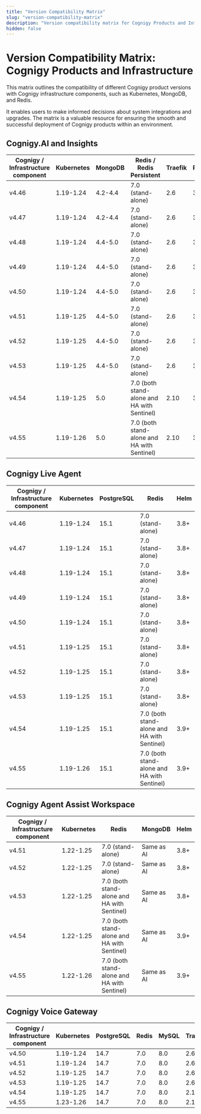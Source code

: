 ```yaml
---
title: "Version Compatibility Matrix"
slug: "version-compatibility-matrix"
description: "Version compatibility matrix for Cognigy Products and Infrastructure Components provides valuable insights and ensures seamless integration and upgrades for optimal performance."
hidden: false
---
```


# Version Compatibility Matrix: Cognigy Products and Infrastructure

This matrix outlines the compatibility of different Cognigy product versions with Cognigy infrastructure components,
such as Kubernetes, MongoDB, and Redis. 

It enables users to make informed decisions about system integrations and upgrades.
The matrix is a valuable resource
for ensuring the smooth and successful deployment of Cognigy products within an environment.

## Cognigy.AI and Insights

| Cognigy / Infrastructure component | Kubernetes | MongoDB | Redis / Redis Persistent                    | Traefik | RabbitMQ | Helm |
|------------------------------------|------------|---------|---------------------------------------------|---------|----------|------|
| v4.46                              | 1.19-1.24  | 4.2-4.4 | 7.0 (stand-alone)                           | 2.6     | 3.9      | 3.8+ |
| v4.47                              | 1.19-1.24  | 4.2-4.4 | 7.0 (stand-alone)                           | 2.6     | 3.9      | 3.8+ |
| v4.48                              | 1.19-1.24  | 4.4-5.0 | 7.0 (stand-alone)                           | 2.6     | 3.9      | 3.8+ |
| v4.49                              | 1.19-1.24  | 4.4-5.0 | 7.0 (stand-alone)                           | 2.6     | 3.9      | 3.8+ |
| v4.50                              | 1.19-1.24  | 4.4-5.0 | 7.0 (stand-alone)                           | 2.6     | 3.9      | 3.8+ |
| v4.51                              | 1.19-1.25  | 4.4-5.0 | 7.0 (stand-alone)                           | 2.6     | 3.9      | 3.8+ |
| v4.52                              | 1.19-1.25  | 4.4-5.0 | 7.0 (stand-alone)                           | 2.6     | 3.9      | 3.8+ |
| v4.53                              | 1.19-1.25  | 4.4-5.0 | 7.0 (stand-alone)                           | 2.6     | 3.9      | 3.8+ |
| v4.54                              | 1.19-1.25  |   5.0   | 7.0 (both stand-alone and HA with Sentinel) | 2.10    | 3.9      | 3.9+ |
| v4.55                              | 1.19-1.26  |   5.0   | 7.0 (both stand-alone and HA with Sentinel) | 2.10    | 3.9      | 3.9+ |


## Cognigy Live Agent

| Cognigy / Infrastructure component | Kubernetes | PostgreSQL | Redis                                       | Helm |
|------------------------------------|------------|------------|---------------------------------------------|------|
| v4.46                              | 1.19-1.24  | 15.1       | 7.0 (stand-alone)                           | 3.8+ |
| v4.47                              | 1.19-1.24  | 15.1       | 7.0 (stand-alone)                           | 3.8+ |
| v4.48                              | 1.19-1.24  | 15.1       | 7.0 (stand-alone)                           | 3.8+ |
| v4.49                              | 1.19-1.24  | 15.1       | 7.0 (stand-alone)                           | 3.8+ |
| v4.50                              | 1.19-1.24  | 15.1       | 7.0 (stand-alone)                           | 3.8+ |
| v4.51                              | 1.19-1.25  | 15.1       | 7.0 (stand-alone)                           | 3.8+ |
| v4.52                              | 1.19-1.25  | 15.1       | 7.0 (stand-alone)                           | 3.8+ |
| v4.53                              | 1.19-1.25  | 15.1       | 7.0 (stand-alone)                           | 3.8+ |
| v4.54                              | 1.19-1.25  | 15.1       | 7.0 (both stand-alone and HA with Sentinel) | 3.9+ |
| v4.55                              | 1.19-1.26  | 15.1       | 7.0 (both stand-alone and HA with Sentinel) | 3.9+ |

## Cognigy Agent Assist Workspace

| Cognigy / Infrastructure component | Kubernetes | Redis                                       | MongoDB    | Helm |
|------------------------------------|------------|---------------------------------------------|------------|------|
| v4.51                              | 1.22-1.25  | 7.0 (stand-alone)                           | Same as AI | 3.8+ |
| v4.52                              | 1.22-1.25  | 7.0 (stand-alone)                           | Same as AI | 3.8+ |
| v4.53                              | 1.22-1.25  | 7.0 (both stand-alone and HA with Sentinel) | Same as AI | 3.8+ |
| v4.54                              | 1.22-1.25  | 7.0 (both stand-alone and HA with Sentinel) | Same as AI | 3.9+ |
| v4.55                              | 1.22-1.26  | 7.0 (both stand-alone and HA with Sentinel) | Same as AI | 3.9+ |

## Cognigy Voice Gateway

| Cognigy / Infrastructure component | Kubernetes | PostgreSQL | Redis | MySQL | Traefik | InfluxDB | Helm |
|------------------------------------|------------|------------|-------|-------|---------|----------|------|
| v4.50                              | 1.19-1.24  | 14.7       | 7.0   | 8.0   | 2.6     | 1.8      | 3.8+ |
| v4.51                              | 1.19-1.24  | 14.7       | 7.0   | 8.0   | 2.6     | 1.8      | 3.8+ |
| v4.52                              | 1.19-1.25  | 14.7       | 7.0   | 8.0   | 2.6     | 1.8      | 3.8+ |
| v4.53                              | 1.19-1.25  | 14.7       | 7.0   | 8.0   | 2.6     | 1.8      | 3.8+ |
| v4.54                              | 1.19-1.25  | 14.7       | 7.0   | 8.0   | 2.10    | 1.8      | 3.9+ |
| v4.55                              | 1.23-1.26  | 14.7       | 7.0   | 8.0   | 2.10    | 1.8      | 3.9+ |